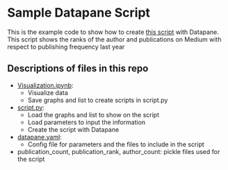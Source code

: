 # Sample Datapane Script

This is the example code to show how to create [this script](https://datapane.com/khuyentran1401/scripts/visualization_medium/) with Datapane. This script shows the ranks of the author and publications on Medium with respect to publishing frequency last year

## Descriptions of files in this repo
* [Visualization.ipynb](https://github.com/khuyentran1401/Sample_datapane_script/blob/master/Visualization.ipynb):
  * Visualize data
  * Save graphs and list to create scripts in script.py
* [script.py](https://github.com/khuyentran1401/Sample_datapane_script/blob/master/visualization.py): 
  * Load the graphs and list to show on the script
  * Load parameters to input the information
  * Create the script with Datapane
* [datapane.yaml](https://github.com/khuyentran1401/Sample_datapane_script/blob/master/datapane.yaml):
  * Config file for parameters and the files to include in the script
* publication_count, publication_rank, author_count: pickle files used for the script
